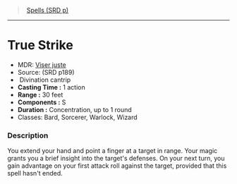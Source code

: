 ﻿---
!SpellItem
Family: SpellVO
Name: True Strike
Type: Divination
Level: cantrip
CastingTime: 1 action
Range: 30 feet
Components: S
Duration: Concentration, up to 1 round
Classes: Bard, Sorcerer, Warlock, Wizard
Source: (SRD p189)
AltName: '[Viser juste](hd_spells_viser_juste.md)'
Id: spells_vo.md#true-strike
ParentLink: spells_vo.md#spells-srd-p
ParentName: Spells (SRD p)
NameLevel: 1
Attributes:
  Name: True Strike
  Markdown: >+
    # <!--Name-->True Strike<!--/Name-->


    - MDR: <!--AltName-->[Viser juste](hd_spells_viser_juste.md)<!--/AltName-->

    - Source: <!--Source-->(SRD p189)<!--/Source-->

    -  <!--Type-->Divination<!--/Type--> <!--Level-->cantrip<!--/Level-->

    - **Casting Time :** <!--CastingTime-->1 action<!--/CastingTime-->

    - **Range :** <!--Range-->30 feet<!--/Range-->

    - **Components :** <!--Components-->S<!--/Components-->

    - **Duration :** <!--Duration-->Concentration, up to 1 round<!--/Duration-->

    - Classes: <!--Classes-->Bard, Sorcerer, Warlock, Wizard<!--/Classes-->


    ### Description


    You extend your hand and point a finger at a target in range. Your magic grants you a brief insight into the target's defenses. On your next turn, you gain advantage on your first attack roll against the target, provided that this spell hasn't ended.

  AltName: '[Viser juste](hd_spells_viser_juste.md)'
  Source: (SRD p189)
  Type: Divination
  Level: cantrip
  CastingTime: 1 action
  Range: 30 feet
  Components: S
  Duration: Concentration, up to 1 round
  Classes: Bard, Sorcerer, Warlock, Wizard
AttributesDictionary: >+
  Name: True Strike

  Markdown: >+

    # <!--Name-->True Strike<!--/Name-->





    - MDR: <!--AltName-->[Viser juste](hd_spells_viser_juste.md)<!--/AltName-->



    - Source: <!--Source-->(SRD p189)<!--/Source-->



    -  <!--Type-->Divination<!--/Type--> <!--Level-->cantrip<!--/Level-->



    - **Casting Time :** <!--CastingTime-->1 action<!--/CastingTime-->



    - **Range :** <!--Range-->30 feet<!--/Range-->



    - **Components :** <!--Components-->S<!--/Components-->



    - **Duration :** <!--Duration-->Concentration, up to 1 round<!--/Duration-->



    - Classes: <!--Classes-->Bard, Sorcerer, Warlock, Wizard<!--/Classes-->





    ### Description





    You extend your hand and point a finger at a target in range. Your magic grants you a brief insight into the target's defenses. On your next turn, you gain advantage on your first attack roll against the target, provided that this spell hasn't ended.



  AltName: '[Viser juste](hd_spells_viser_juste.md)'

  Source: (SRD p189)

  Type: Divination

  Level: cantrip

  CastingTime: 1 action

  Range: 30 feet

  Components: S

  Duration: Concentration, up to 1 round

  Classes: Bard, Sorcerer, Warlock, Wizard

---
> [Spells (SRD p)](srd_spells.md)

---

# True Strike

- MDR: [Viser juste](hd_spells_viser_juste.md)
- Source: (SRD p189)
-  Divination cantrip
- **Casting Time :** 1 action
- **Range :** 30 feet
- **Components :** S
- **Duration :** Concentration, up to 1 round
- Classes: Bard, Sorcerer, Warlock, Wizard

### Description

You extend your hand and point a finger at a target in range. Your magic grants you a brief insight into the target's defenses. On your next turn, you gain advantage on your first attack roll against the target, provided that this spell hasn't ended.

